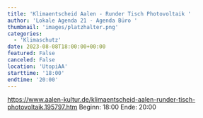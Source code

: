 ```yaml
---
title: 'Klimaentscheid Aalen - Runder Tisch Photovoltaik '
author: 'Lokale Agenda 21 - Agenda Büro '
thumbnail: 'images/platzhalter.png'
categories:
  - 'Klimaschutz'
date: 2023-08-08T18:00:00+00:00
featured: False
canceled: False
location: 'UtopiAA'
starttime: '18:00'
endtime: '20:00'
---
```

https://www.aalen-kultur.de/klimaentscheid-aalen-runder-tisch-photovoltaik.195797.htm
Beginn: 18:00
 Ende: 20:00